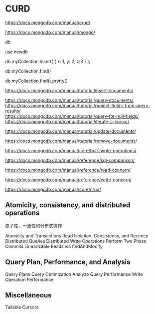 # CURD  


https://docs.mongodb.com/manual/crud/


https://docs.mongodb.com/manual/mongo/ 




db

use newdb

db.myCollection.insert( { x: 1, y: 2, z:3 } );


<!-- db.getCollection("3test").find() -->

db.myCollection.find()

db.myCollection.find().pretty()

<!-- 
db.print()

db.myCollection.find().printjson()

 -->






https://docs.mongodb.com/manual/tutorial/insert-documents/  

https://docs.mongodb.com/manual/tutorial/query-documents/  
https://docs.mongodb.com/manual/tutorial/project-fields-from-query-results/  
https://docs.mongodb.com/manual/tutorial/query-for-null-fields/  
https://docs.mongodb.com/manual/tutorial/iterate-a-cursor/  

https://docs.mongodb.com/manual/tutorial/update-documents/  

https://docs.mongodb.com/manual/tutorial/remove-documents/  

https://docs.mongodb.com/manual/core/bulk-write-operations/  

https://docs.mongodb.com/manual/reference/sql-comparison/  

https://docs.mongodb.com/manual/reference/read-concern/  

https://docs.mongodb.com/manual/reference/write-concern/  

https://docs.mongodb.com/manual/core/crud/  

## Atomicity, consistency, and distributed operations  

原子性，一致性和分布式操作


Atomicity and Transactions
Read Isolation, Consistency, and Recency
Distributed Queries
Distributed Write Operations
Perform Two Phase Commits
Linearizable Reads via findAndModify

## Query Plan, Performance, and Analysis  

Query Plans
Query Optimization
Analyze Query Performance
Write Operation Performance

## Miscellaneous  

Tailable Cursors


